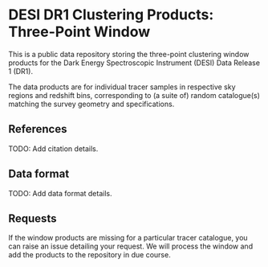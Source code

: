 # DESI DR1 Clustering Products: Three-Point Window

This is a public data repository storing the three-point clustering window products for
the Dark Energy Spectroscopic Instrument (DESI) Data Release 1 (DR1).

The data products are for individual tracer samples in respective sky regions and
redshift bins, corresponding to (a suite of) random catalogue(s) matching the survey
geometry and specifications.

## References

TODO: Add citation details.

## Data format

TODO: Add data format details.

## Requests

If the window products are missing for a particular tracer catalogue, you can raise
an issue detailing your request. We will process the window and add the products to
the repository in due course.
